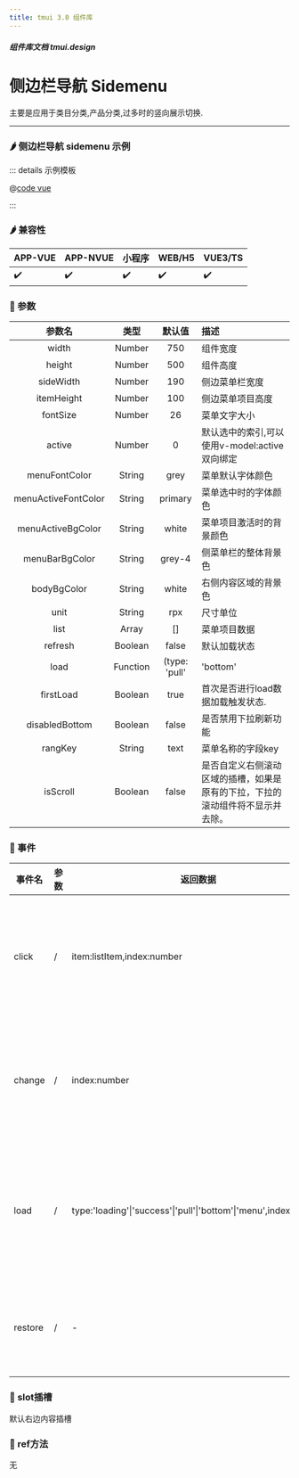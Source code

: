 ```yaml
---
title: tmui 3.0 组件库
---
```


<dirtoc></dirtoc>

##### 组件库文档 tmui.design

# 侧边栏导航 Sidemenu
主要是应用于类目分类,产品分类,过多时的竖向展示切换.

---

### :hot_pepper: 侧边栏导航 sidemenu 示例

<webview url="https://tmui.design/h5/#/pages/daohang/sideMenu"></webview>

::: details 示例模板

@[code vue](pages/daohang/sideMenu.nvue)

:::

### :hot_pepper: 兼容性

| APP-VUE | APP-NVUE | 小程序 | WEB/H5 | VUE3/TS |
| --- | --- | --- | --- | --- |
| :heavy_check_mark: | :heavy_check_mark: | :heavy_check_mark: | :heavy_check_mark: | :heavy_check_mark: |

### :seedling: 参数

| 参数名 | 类型 | 默认值 | 描述 |
| :--: | :--: | :--: | :-- |
| width | Number | 750 | 组件宽度 |
| height | Number | 500 | 组件高度 |
| sideWidth | Number | 190 | 侧边菜单栏宽度 |
| itemHeight | Number | 100 | 侧边菜单项目高度 |
| fontSize | Number | 26 | 菜单文字大小 |
| active | Number | 0 | 默认选中的索引,可以使用v-model:active双向绑定 |
| menuFontColor | String | grey | 菜单默认字体颜色 |
| menuActiveFontColor | String | primary | 菜单选中时的字体颜色 |
| menuActiveBgColor | String | white | 菜单项目激活时的背景颜色 |
| menuBarBgColor | String | grey-4 | 侧菜单栏的整体背景色 |
| bodyBgColor | String | white | 右侧内容区域的背景色 |
| unit | String | rpx | 尺寸单位 |
| list | Array | [] | 菜单项目数据 |
| refresh | Boolean | false | 默认加载状态 |
| load | Function | (type: 'pull'|'bottom'|'menu',item:listItem,index:number)=>{} | 默认加载数据的触发函数 |
| firstLoad | Boolean | true | 首次是否进行load数据加载触发状态. |
| disabledBottom | Boolean | false | 是否禁用下拉刷新功能 |
| rangKey | String | text | 菜单名称的字段key |
| isScroll | Boolean | false | 是否自定义右侧滚动区域的插槽，如果是原有的下拉，下拉的滚动组件将不显示并去除。 |


### :rose: 事件

| 事件名 | 参数 | 返回数据 | 描述 |
| --- | --- | --- | --- |
| click | / | item:listItem,index:number | 点击菜单项目时触发 |
| change | / | index:number | 改变菜单选项时触发 |
| load | / | type:'loading'\|'success'\|'pull'\|'bottom'\|'menu',index:number | 加载数据时触发此函数 |
| restore | / | - | 重置下拉时触发 |

### :corn: slot插槽

默认右边内容插槽

### :green_salad: ref方法

无


